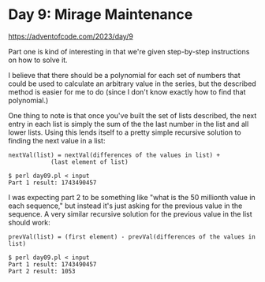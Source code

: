 # Day 9: Mirage Maintenance

<https://adventofcode.com/2023/day/9>

Part one is kind of interesting in that we're given step-by-step
instructions on how to solve it.

I believe that there should be a polynomial for each set of numbers that
could be used to calculate an arbitrary value in the series, but the
described method is easier for me to do (since I don't know exactly how to
find that polynomial.)

One thing to note is that once you've built the set of lists described, the
next entry in each list is simply the sum of the the last number in the list
and all lower lists. Using this lends itself to a pretty simple recursive
solution to finding the next value in a list:

```
nextVal(list) = nextVal(differences of the values in list) +
            (last element of list)
```

```
$ perl day09.pl < input 
Part 1 result: 1743490457
```

I was expecting part 2 to be something like "what is the 50 millionth value
in each sequence," but instead it's just asking for the previous value in
the sequence. A very similar recursive solution for the previous value in
the list should work:

```
prevVal(list) = (first element) - prevVal(differences of the values in list)
```

```
$ perl day09.pl < input 
Part 1 result: 1743490457
Part 2 result: 1053
```
